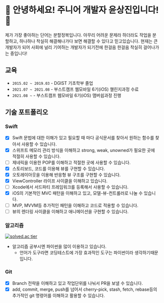 <!--
**alibreo3754/alibreo3754** is a ✨ _special_ ✨ repository because its `README.md` (this file) appears on your GitHub profile.

Here are some ideas to get you started:

- 🔭 I’m currently working on ...
- 🌱 I’m currently learning ...
- 👯 I’m looking to collaborate on ...
- 🤔 I’m looking for help with ...
- 💬 Ask me about ...
- 📫 How to reach me: ...
- 😄 Pronouns: ...
- ⚡ Fun fact: ...
-->

# 👋 안녕하세요! 주니어 개발자 윤상진입니다! 👋 
제가 가장 좋아하는 단어는 분할정복입니다. 아무리 어려운 문제라 하더라도 작업을 분할하고, 하나하나 착실히 해결해나가다 보면 해결할 수 있다고 믿고있습니다.
현재는 큰 개발자가 되어 사회에 널리 기여하는 개발자가 되기전에 한걸음 한걸음 착실히 걸어나가는 중입니다!

## 교육
- `2015.02 ~ 2019.03` - DGIST 기초학부 졸업
- `2021.07 ~ 2021.08` - 부스트캠프 웹모바일 6기(iOS) 챌린지과정 수료
- `2021.08 ~` - 부스트캠프 웹모바일 6기(iOS) 맴버쉽과정 진행

## 기술 포트폴리오
### Swift
- [X] Swift 문법에 대한 이해가 있고 필요할 때 마다 공식문서를 찾아서 원하는 함수를 찾아서 사용할 수 있습니다.
- [X] 스위프트 메모리 관리 방식을 이해하고 strong, weak, unowned가 필요한 곳에 적절히 사용할 수 있습니다.
- [ ] 제네릭을 이용한 POP를 이해하고 적절한 곳에 사용할 수 있습니다.
- [X] 스토리보드, 코드를 이용해 뷰를 구현할 수 있습니다.
- [X] 오토레이아웃을 이용해 반응형 뷰 구조를 구현할 수 있습니다.
- [x] ViewController 라이프 사이클을 이해하고 있습니다.
- [ ] Xcode에서 서드파티 프레임워크를 등록해서 사용할 수 있습니다.
- [X] iOS의 기본적인 MVC 패턴을 이해하고 있고, 모델-뷰-컨트롤러로 나눌 수 있습니다.
- [ ] MVP, MVVM등 추가적인 패턴을 이해하고 코드로 적용할 수 있습니다.
- [ ] 뷰의 렌더링 사이클을 이해하고 애니메이션을 구현할 수 있습니다.
### 알고리즘
[![solved.ac tier](http://mazassumnida.wtf/api/v2/generate_badge?boj=albireo3754)](https://solved.ac/albireo3754)
- 알고리즘 공부시엔 파이썬을 많이 이용하고 있습니다.
  - 언어가 도구라면 코딩테스트에 가장 효과적인 도구는 파이썬이라 생각하기때문입니다.
### Git
- [X] Branch 전략을 이해하고 있고 작업단위를 나눠서 PR을 보낼 수 있습니다.
- [X] add, commit, merge, push를 넘어서 cherry-pick, stash, fetch, rebase등의 추가적인 git 명령어를 이해하고 활용할 수 있습니다.
